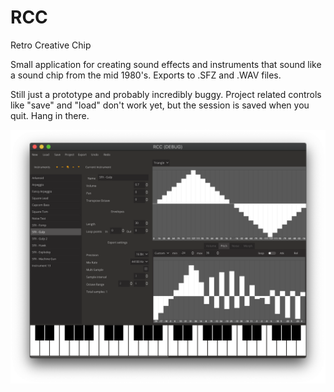 # RCC
Retro Creative Chip

 Small application for creating sound effects and instruments that sound like a sound chip from the mid 1980's. Exports to .SFZ and .WAV files.
 
 Still just a prototype and probably incredibly buggy. Project related controls like "save" and "load" don't work yet, but the session is saved when you quit. Hang in there.

<img src="./_screenshots/Screen Shot 2020-10-10 at 3.58.06 PM.png" width="1824" />
